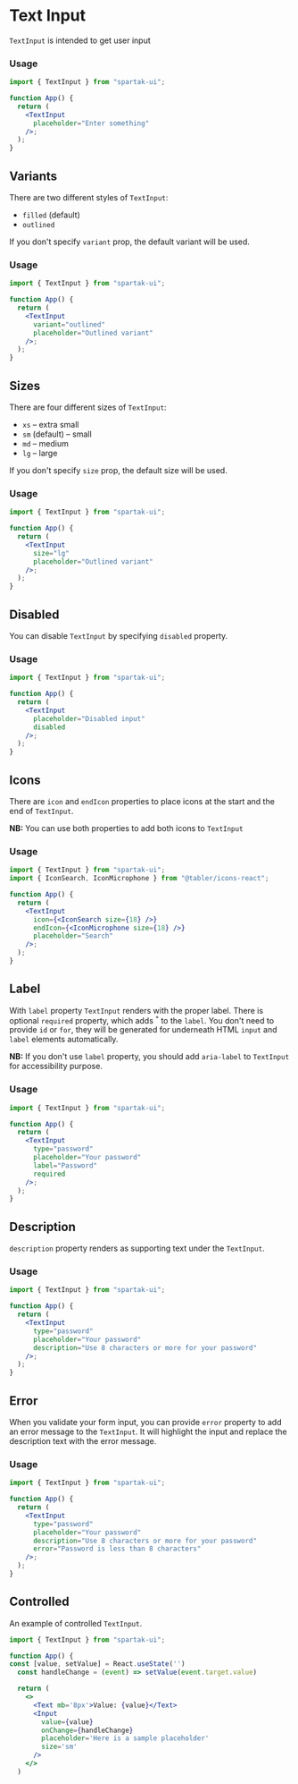# Text Input

`TextInput` is intended to get user input

### Usage

```jsx
import { TextInput } from "spartak-ui";

function App() {
  return (
    <TextInput
      placeholder="Enter something"
    />;
  );
}
```

## Variants

There are two different styles of `TextInput`:

- `filled` (default)
- `outlined`

If you don't specify `variant` prop, the default variant will be used.

### Usage

```jsx
import { TextInput } from "spartak-ui";

function App() {
  return (
    <TextInput
      variant="outlined"
      placeholder="Outlined variant"
    />;
  );
}
```

## Sizes

There are four different sizes of `TextInput`:

- `xs` – extra small
- `sm` (default) – small
- `md` – medium
- `lg` – large

If you don't specify `size` prop, the default size will be used.

### Usage

```jsx
import { TextInput } from "spartak-ui";

function App() {
  return (
    <TextInput
      size="lg"
      placeholder="Outlined variant"
    />;
  );
}
```

## Disabled

You can disable `TextInput` by specifying `disabled` property.

### Usage

```jsx
import { TextInput } from "spartak-ui";

function App() {
  return (
    <TextInput
      placeholder="Disabled input"
      disabled
    />;
  );
}
```

## Icons

There are `icon` and `endIcon` properties to place icons at the start and the end of `TextInput`.

**NB:** You can use both properties to add both icons to `TextInput`

### Usage

```jsx
import { TextInput } from "spartak-ui";
import { IconSearch, IconMicrophone } from "@tabler/icons-react";

function App() {
  return (
    <TextInput
      icon={<IconSearch size={18} />}
      endIcon={<IconMicrophone size={18} />}
      placeholder="Search"
    />;
  );
}
```

## Label

With `label` property `TextInput` renders with the proper label. There is optional `required` property, which adds <sup>`*`</sup> to the `label`. You don't need to provide `id` or `for`, they will be generated for underneath HTML `input` and `label` elements automatically.

**NB:** If you don't use `label` property, you should add `aria-label` to `TextInput` for accessibility purpose.

### Usage

```jsx
import { TextInput } from "spartak-ui";

function App() {
  return (
    <TextInput
      type="password"
      placeholder="Your password"
      label="Password"
      required
    />;
  );
}
```

## Description

`description` property renders as supporting text under the `TextInput`.

### Usage

```jsx
import { TextInput } from "spartak-ui";

function App() {
  return (
    <TextInput
      type="password"
      placeholder="Your password"
      description="Use 8 characters or more for your password"
    />;
  );
}
```

## Error

When you validate your form input, you can provide `error` property to add an error message to the `TextInput`. It will highlight the input and replace the description text with the error message.

### Usage

```jsx
import { TextInput } from "spartak-ui";

function App() {
  return (
    <TextInput
      type="password"
      placeholder="Your password"
      description="Use 8 characters or more for your password"
      error="Password is less than 8 characters"
    />;
  );
}
```

## Controlled

An example of controlled `TextInput`.

```jsx
import { TextInput } from "spartak-ui";

function App() {
const [value, setValue] = React.useState('')
  const handleChange = (event) => setValue(event.target.value)

  return (
    <>
      <Text mb='8px'>Value: {value}</Text>
      <Input
        value={value}
        onChange={handleChange}
        placeholder='Here is a sample placeholder'
        size='sm'
      />
    </>
  )
```
